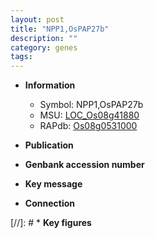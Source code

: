 ```yaml
---
layout: post
title: "NPP1,OsPAP27b"
description: ""
category: genes
tags: 
---
```


* **Information**  
    + Symbol: NPP1,OsPAP27b  
    + MSU: [LOC_Os08g41880](http://rice.uga.edu/cgi-bin/ORF_infopage.cgi?orf=LOC_Os08g41880)  
    + RAPdb: [Os08g0531000](http://rapdb.dna.affrc.go.jp/viewer/gbrowse_details/irgsp1?name=Os08g0531000)  

* **Publication**  

* **Genbank accession number**  

* **Key message**  

* **Connection**  

[//]: # * **Key figures**  



